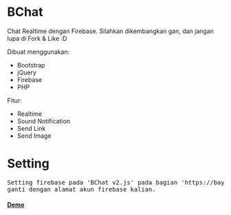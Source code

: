 # BChat
Chat Realtime dengan Firebase. Silahkan dikembangkan gan, dan jangan lupa di Fork & Like :D

Dibuat menggunakan:
- Bootstrap
- jQuery
- Firebase
- PHP

Fitur:
- Realtime
- Sound Notification
- Send Link
- Send Image

<h1>Setting</h1>

<pre>
Setting firebase pada 'BChat v2.js' pada bagian 'https://baychat-548c8.firebaseio.com/' 
ganti dengan alamat akun firebase kalian.
</pre>

<a href="http://chat.bayyu.me" target="_blank"><h4>Demo</h4></a>
